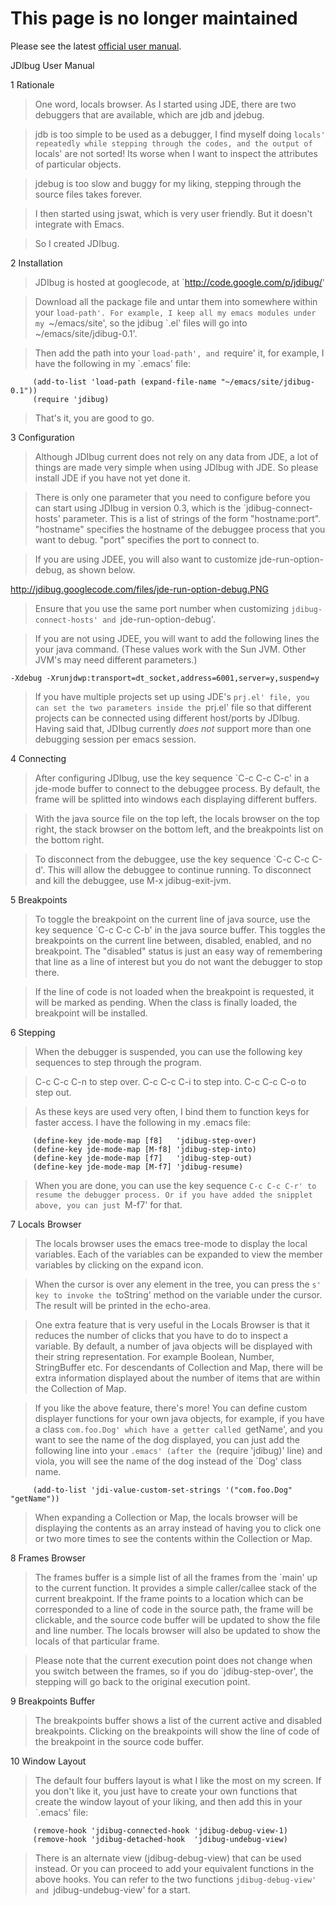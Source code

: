 # This page is no longer maintained #
Please see the latest [official user manual](http://jdibug.googlecode.com/svn/trunk/jdibug.html).


JDIbug User Manual


1 Rationale


> One word, locals browser. As I started using JDE, there are two debuggers that are available, which are jdb and jdebug.

> jdb is too simple to be used as a debugger, I find myself doing `locals' repeatedly while stepping through the codes, and the output of `locals' are not sorted! Its worse when I want to inspect the attributes of particular objects.

> jdebug is too slow and buggy for my liking, stepping through the source files takes forever.

> I then started using jswat, which is very user friendly. But it doesn't integrate with Emacs.

> So I created JDIbug.

2 Installation


> JDIbug is hosted at googlecode, at `http://code.google.com/p/jdibug/'

> Download all the package file and untar them into somewhere within your `load-path'. For example, I keep all my emacs modules under my `~/emacs/site', so the jdibug `.el'  files will go into ~/emacs/site/jdibug-0.1'.

> Then add the path into your `load-path', and `require' it, for example, I have the following in my `.emacs' file:
```
     (add-to-list 'load-path (expand-file-name "~/emacs/site/jdibug-0.1"))
     (require 'jdibug)
```

> That's it, you are good to go.

3 Configuration


> Although JDIbug current does not rely on any data from JDE, a lot of things are made very simple when using JDIbug with JDE. So please install JDE if you have not yet done it.

> There is only one parameter that you need to configure before you can start using JDIbug in version 0.3, which is the `jdibug-connect-hosts' parameter.  This is a list of strings of the form "hostname:port".  "hostname" specifies the hostname of the debuggee process that you want to debug. "port" specifies the port to connect to.

> If you are using JDEE, you will also want to customize jde-run-option-debug, as shown below.

http://jdibug.googlecode.com/files/jde-run-option-debug.PNG

> Ensure that you use the same port number when customizing `jdibug-connect-hosts' and `jde-run-option-debug'.


> If you are not using JDEE, you will want to add the following lines the your java command.  (These values work with the Sun JVM.  Other JVM's may need different parameters.)
```
-Xdebug -Xrunjdwp:transport=dt_socket,address=6001,server=y,suspend=y
```


> If you have multiple projects set up using JDE's `prj.el' file, you can set the two parameters inside the `prj.el' file so that different projects can be connected using different host/ports by JDIbug. Having said that, JDIbug currently _does not_ support more than one debugging session per emacs session.

4 Connecting


> After configuring JDIbug, use the key sequence `C-c C-c C-c' in a jde-mode buffer to connect to the debuggee process. By default, the frame will be splitted into windows each displaying different buffers.

> With the java source file on the top left, the locals browser on the top right, the stack browser on the bottom left, and the breakpoints list on the bottom right.

> To disconnect from the debuggee, use the key sequence `C-c C-c C-d'.  This will allow the debuggee to continue running.  To disconnect and kill the debuggee, use M-x jdibug-exit-jvm.

5 Breakpoints


> To toggle the breakpoint on the current line of java source, use the key sequence `C-c C-c C-b' in the java source buffer. This toggles the breakpoints on the current line between, disabled, enabled, and no breakpoint. The "disabled" status is just an easy way of remembering that line as a line of interest but you do not want the debugger to stop there.

> If the line of code is not loaded when the breakpoint is requested, it will be marked as pending. When the class is finally loaded, the breakpoint will be installed.

6 Stepping


> When the debugger is suspended, you can use the following key sequences to step through the program.

> C-c C-c C-n to step over.
> C-c C-c C-i to step into.
> C-c C-c C-o to step out.

> As these keys are used very often, I bind them to function keys for faster access. I have the following in my .emacs file:
```
     (define-key jde-mode-map [f8]   'jdibug-step-over)
     (define-key jde-mode-map [M-f8] 'jdibug-step-into)
     (define-key jde-mode-map [f7]   'jdibug-step-out)
     (define-key jde-mode-map [M-f7] 'jdibug-resume)
```
> When you are done, you can use the key sequence `C-c C-c C-r' to resume the debugger process. Or if you have added the snipplet above, you can just `M-f7' for that.

7 Locals Browser


> The locals browser uses the emacs tree-mode to display the local variables. Each of the variables can be expanded to view the member variables by clicking on the expand icon.

> When the cursor is over any element in the tree, you can press the `s' key to invoke the `toString' method on the variable under the cursor. The result will be printed in the echo-area.

> One extra feature that is very useful in the Locals Browser is that it reduces the number of clicks that you have to do to inspect a variable. By default, a number of java objects will be displayed with their string representation.  For example Boolean, Number, StringBuffer etc. For descendants of Collection and Map, there will be extra information displayed about the number of items that are within the Collection of Map.

> If you like the above feature, there's more! You can define custom displayer functions for your own java objects, for example, if you have a class `com.foo.Dog' which have a getter called `getName', and you want to see the name of the dog displayed, you can just add the following line into your `.emacs' (after the `(require 'jdibug)' line) and viola, you will see the name of the dog instead of the `Dog' class name.
```
     (add-to-list 'jdi-value-custom-set-strings '("com.foo.Dog" "getName"))
```

> When expanding a Collection or Map, the locals browser will be displaying the contents as an array instead of having you to click one or two more times to see the contents within the Collection or Map.

8 Frames Browser


> The frames buffer is a simple list of all the frames from the `main' up to the current function. It provides a simple caller/callee stack of the current breakpoint. If the frame points to a location which can be corresponded to a line of code in the source path, the frame will be clickable, and the source code buffer will be updated to show the file and line number. The locals browser will also be updated to show the locals of that particular frame.

> Please note that the current execution point does not change when you switch between the frames, so if you do `jdibug-step-over', the stepping will go back to the original execution point.

9 Breakpoints Buffer


> The breakpoints buffer shows a list of the current active and disabled breakpoints. Clicking on the breakpoints will show the line of code of the breakpoint in the source code buffer.

10 Window Layout


> The default four buffers layout is what I like the most on my screen.  If you don't like it, you just have to create your own functions that create the window layout of your liking, and then add this in your `.emacs' file:
```
     (remove-hook 'jdibug-connected-hook 'jdibug-debug-view-1)
     (remove-hook 'jdibug-detached-hook  'jdibug-undebug-view)
```

> There is an alternate view (jdibug-debug-view) that can be used instead.  Or you can proceed to add your equivalent functions in the above hooks. You can refer to the two functions `jdibug-debug-view' and `jdibug-undebug-view' for a start.